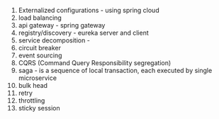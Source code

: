 

1. Externalized configurations - using spring cloud
2. load balancing
3. api gateway - spring gateway
4. registry/discovery - eureka server and client
5. service decomposition - 
6. circuit breaker 
7. event sourcing 
7. CQRS (Command Query Responsibility segregation)
7. saga - is a sequence of local transaction, each executed by single microservice
8. bulk head
9. retry
10. throttling
11. sticky session